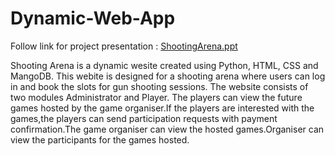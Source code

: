 # Dynamic-Web-App
Follow link for project presentation : [ShootingArena.ppt](https://docs.google.com/presentation/d/1LT3lvWFMhaSiEHo55_LMzPR4GpTIV4IS/edit?usp=drive_link&ouid=108137738346014306659&rtpof=true&sd=true)

Shooting Arena is a dynamic wesite created using Python, HTML, CSS and MangoDB. This webite is designed for a shooting arena where users can log in and book the slots for gun shooting sessions. The website consists of two modules Administrator and  Player. The players can view the future games hosted by the game organiser.If the players are interested with the games,the players can send  participation requests with payment confirmation.The game organiser can view the hosted games.Organiser can view the participants for the games hosted. 
